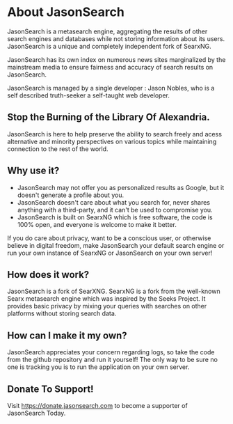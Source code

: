 # About JasonSearch

JasonSearch is a metasearch engine, aggregating the results of other
search engines and databases while not storing information about
its users. JasonSearch is a unique and completely independent fork of SearxNG. 

JasonSearch has its own index on numerous news sites marginalized by the mainstream
media to ensure fairness and accuracy of search results on JasonSearch.

JasonSearch is managed by a single developer : Jason Nobles, who is a self described truth-seeker
a self-taught web developer.

## Stop the Burning of the Library Of Alexandria.

JasonSearch is here to help preserve the ability to search freely and acess alternative and minority
perspectives on various topics while maintaining connection to the rest of the world.

## Why use it?

- JasonSearch may not offer you as personalized results as Google, but it doesn't
  generate a profile about you.
- JasonSearch doesn't care about what you search for, never shares anything with a
  third-party, and it can't be used to compromise you.
- JasonSearch is built on SearxNG which is free software, the code is 100% open, and everyone is welcome to
  make it better.

If you do care about privacy, want to be a conscious user, or otherwise believe
in digital freedom, make JasonSearch your default search engine or run your own 
instance of SearxNG or JasonSearch on your
own server!


## How does it work?

JasonSearch is a fork of SearXNG. SearxNG is a fork from the well-known Searx metasearch engine which was
inspired by the Seeks Project.  It provides basic privacy by mixing your
queries with searches on other platforms without storing search data.


## How can I make it my own?


JasonSearch appreciates your concern regarding logs, so take the code from the github repository and run it yourself!
The only way to be sure no one is tracking you is to run the application on your own server.

## Donate To Support!

Visit https://donate.jasonsearch.com to become a supporter of JasonSearch Today.



